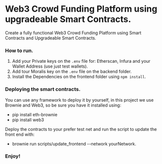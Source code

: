 # Web3 Crowd Funding Platform using upgradeable Smart Contracts.

Create a fully functional Web3 Crowd Funding Platform using Smart Contracts and Upgradeable Smart Contracts.

### How to run.

1. Add your Private keys on the `.env` file for: Etherscan, Infura and your Wallet Address (use just test wallets).
2. Add tour Moralis key on the `.env` file on the backend folder.
3. Install the Dependencies on the frontend folder using `npm install`.

### Deploying the smart contracts.

You can use any framework to deploy it by yourself, in this project we use Brownie and Web3, so be sure you have it installed using:

- pip install eth-brownie
- pip install web3

Deploy the contracts to your prefer test net and run the script to update the front end with:

- brownie run scripts/update_frontend --network yourNetwork.

### Enjoy!
